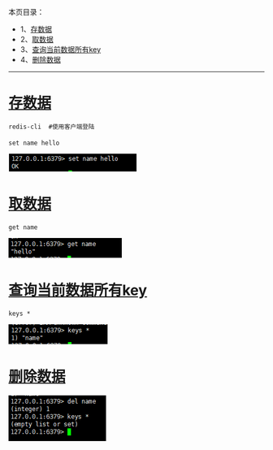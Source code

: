 本页目录：
- 1、[存数据](redis-01)
- 2、[取数据](redis-02)
- 3、[查询当前数据所有key](redis-03)
- 4、[删除数据](redis-04)

***

# <a name="redis-01" href="#" >存数据</a>

```
redis-cli  #使用客户端登陆

set name hello
```

![](image/2-1.png)

# <a name="redis-02" href="#" >取数据</a>

```
get name
```

![](image/2-2.png)

# <a name="redis-03" href="#" >查询当前数据所有key</a>

```
keys *
```

![](image/2-3.png)


# <a name="redis-04" href="#" >删除数据</a>

![](image/2-4.png)

